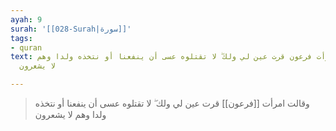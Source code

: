 ```yaml
---
ayah: 9
surah: '[[028-Surah|سورة]]'
tags:
- quran
text: وقالت امرأت فرعون قرت عين لي ولك ۖ لا تقتلوه عسى أن ينفعنا أو نتخذه ولدا وهم
  لا يشعرون

---
```

> وقالت امرأت [[فرعون]] قرت عين لي ولك ۖ لا تقتلوه عسى أن ينفعنا أو نتخذه ولدا وهم لا يشعرون

